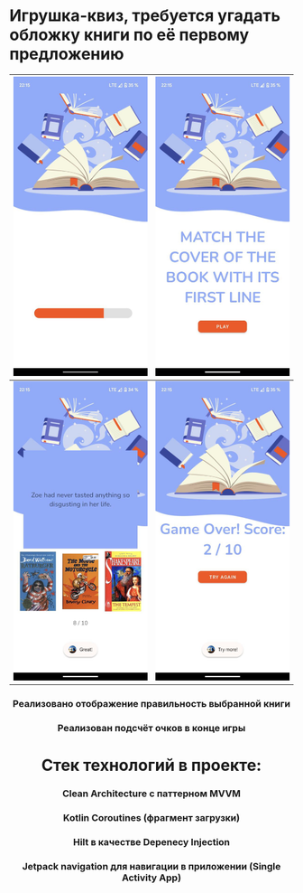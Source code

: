 # Игрушка-квиз, требуется угадать обложку книги по её первому предложению
![1](https://github.com/GvidoNN/BookQuiz/blob/master/12.jpg)| ![2](https://github.com/GvidoNN/BookQuiz/blob/master/11.jpg)
:-----------------------------------:|:------------------------------------:
![3](https://github.com/GvidoNN/BookQuiz/blob/master/14.jpg) | ![4](https://github.com/GvidoNN/BookQuiz/blob/master/13.jpg)
<h3 align="center"> Реализовано отображение правильность выбранной книги</h3>
<h3 align="center"> Реализован подсчёт очков в конце игры</h3>

<h1 align="center"> Стек технологий в проекте:</h1>
<h3 align="center"> Clean Architecture с паттерном MVVM</h3>
<h3 align="center"> Kotlin Coroutines (фрагмент загрузки)</h3>
<h3 align="center"> Hilt в качестве Depenecy Injection</h3>
<h3 align="center"> Jetpack navigation для навигации в приложении (Single Activity App) </h3>
